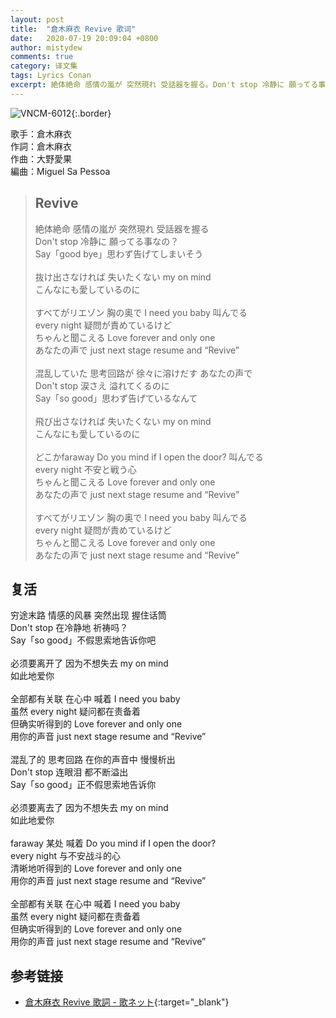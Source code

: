 ```yaml
---
layout: post
title:  "倉木麻衣 Revive 歌词"
date:   2020-07-19 20:09:04 +0800
author: mistydew
comments: true
category: 译文集
tags: Lyrics Conan
excerpt: 絶体絶命 感情の嵐が 突然現れ 受話器を握る。Don't stop 冷静に 願ってる事なの？Say「good bye」思わず告げてしまいそう。
---
```

![VNCM-6012](https://www.generasia.com/w/images/thumb/f/fe/Revive.jpg/700px-Revive.jpg){:.border}

歌手：倉木麻衣<br>
作詞：倉木麻衣<br>
作曲：大野愛果<br>
編曲：Miguel Sa Pessoa

<blockquote class="lyric-original">
  <h2>Revive</h2>
  <p>
    絶体絶命 感情の嵐が 突然現れ 受話器を握る<br>
    Don't stop 冷静に 願ってる事なの？<br>
    Say「good bye」思わず告げてしまいそう<br>
    <br>
    抜け出さなければ 失いたくない my on mind<br>
    こんなにも愛しているのに<br>
    <br>
    すべてがリエゾン 胸の奥で I need you baby 叫んでる<br>
    every night 疑問が責めているけど<br>
    ちゃんと聞こえる Love forever and only one<br>
    あなたの声で just next stage resume and “Revive”<br>
    <br>
    混乱していた 思考回路が 徐々に溶けだす あなたの声で<br>
    Don't stop 涙さえ 溢れてくるのに<br>
    Say「so good」思わず告げているなんて<br>
    <br>
    飛び出さなければ 失いたくない my on mind<br>
    こんなにも愛しているのに<br>
    <br>
    どこかfaraway Do you mind if I open the door? 叫んでる<br>
    every night 不安と戦う心<br>
    ちゃんと聞こえる Love forever and only one<br>
    あなたの声で just next stage resume and “Revive”<br>
    <br>
    すべてがリエゾン 胸の奥で I need you baby 叫んでる<br>
    every night 疑問が責めているけど<br>
    ちゃんと聞こえる Love forever and only one<br>
    あなたの声で just next stage resume and “Revive”
  </p>
</blockquote>

<div class="lyric-translation">
  <h2>复活</h2>
  <p>
    穷途末路 情感的风暴 突然出现 握住话筒<br>
    Don't stop 在冷静地 祈祷吗？<br>
    Say「so good」不假思索地告诉你吧<br>
    <br>
    必须要离开了 因为不想失去 my on mind<br>
    如此地爱你<br>
    <br>
    全部都有关联 在心中 喊着 I need you baby<br>
    虽然 every night 疑问都在责备着<br>
    但确实听得到的 Love forever and only one<br>
    用你的声音 just next stage resume and “Revive”<br>
    <br>
    混乱了的 思考回路 在你的声音中 慢慢析出<br>
    Don't stop 连眼泪 都不断溢出<br>
    Say「so good」正不假思索地告诉你<br>
    <br>
    必须要离去了 因为不想失去 my on mind<br>
    如此地爱你<br>
    <br>
    faraway 某处 喊着 Do you mind if I open the door?<br>
    every night 与不安战斗的心<br>
    清晰地听得到的 Love forever and only one<br>
    用你的声音 just next stage resume and “Revive”<br>
    <br>
    全部都有关联 在心中 喊着 I need you baby<br>
    虽然 every night 疑问都在责备着<br>
    但确实听得到的 Love forever and only one<br>
    用你的声音 just next stage resume and “Revive”
  </p>
</div>

## 参考链接

* [倉木麻衣 Revive 歌詞 - 歌ネット](https://www.uta-net.com/song/78164/){:target="_blank"}
